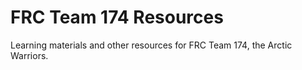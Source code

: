 # FRC Team 174 Resources
Learning materials and other resources for FRC Team 174, the Arctic Warriors.
